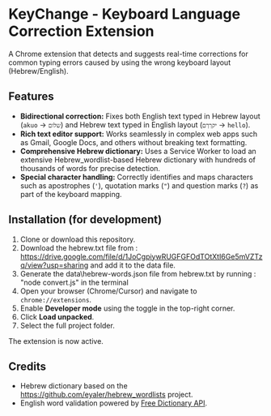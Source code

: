 # KeyChange - Keyboard Language Correction Extension

A Chrome extension that detects and suggests real-time corrections for common typing errors caused by using the wrong keyboard layout (Hebrew/English).

## Features

- **Bidirectional correction:** Fixes both English text typed in Hebrew layout (`akuo` → `שלום`) and Hebrew text typed in English layout (`יקךךם` → `hello`).
- **Rich text editor support:** Works seamlessly in complex web apps such as Gmail, Google Docs, and others without breaking text formatting.
- **Comprehensive Hebrew dictionary:** Uses a Service Worker to load an extensive Hebrew_wordlist-based Hebrew dictionary with hundreds of thousands of words for precise detection.
- **Special character handling:** Correctly identifies and maps characters such as apostrophes (`'`), quotation marks (`"`) and question marks (`?`) as part of the keyboard mapping.

## Installation (for development)

1. Clone or download this repository.  
2. Download the hebrew.txt file from : https://drive.google.com/file/d/1JoCgpiywRUGFGFOdTOtXtI6Ge5mVZTzq/view?usp=sharing and add it to the data file.
3. Generate the data\hebrew-words.json file from hebrew.txt by running : "node convert.js" in the terminal
4. Open your browser (Chrome/Cursor) and navigate to `chrome://extensions`.  
5. Enable **Developer mode** using the toggle in the top-right corner.  
6. Click **Load unpacked**.  
7. Select the full project folder.

The extension is now active.




## Credits

- Hebrew dictionary based on the https://github.com/eyaler/hebrew_wordlists project.  
- English word validation powered by [Free Dictionary API](https://dictionaryapi.dev/).
